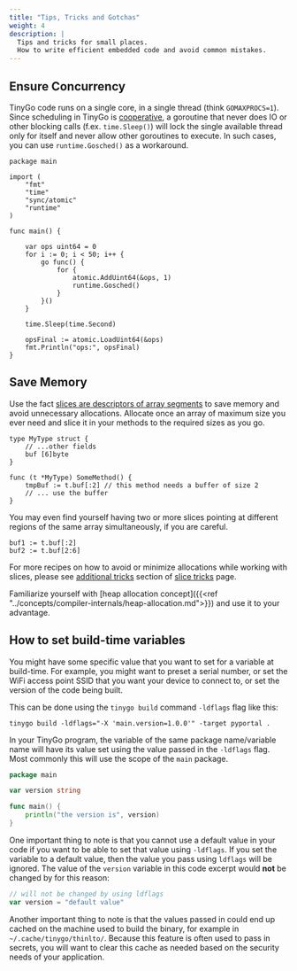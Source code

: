```yaml
---
title: "Tips, Tricks and Gotchas"
weight: 4
description: |
  Tips and tricks for small places.
  How to write efficient embedded code and avoid common mistakes.
---
```


## Ensure Concurrency

TinyGo code runs on a single core, in a single thread (think `GOMAXPROCS=1`).
Since scheduling in TinyGo is [cooperative](https://en.wikipedia.org/wiki/Cooperative_multitasking), a goroutine that never does IO or other blocking calls (f.ex. `time.Sleep()`) will lock the single available thread only for itself and never allow other goroutines to execute. In such cases, you can use `runtime.Gosched()` as a workaround.

```
package main

import (
    "fmt"
    "time"
    "sync/atomic"
    "runtime"
)

func main() {

    var ops uint64 = 0
    for i := 0; i < 50; i++ {
        go func() {
            for {
                atomic.AddUint64(&ops, 1)
                runtime.Gosched()
            }
        }()
    }

    time.Sleep(time.Second)

    opsFinal := atomic.LoadUint64(&ops)
    fmt.Println("ops:", opsFinal)
}
```

## Save Memory

Use the fact [slices are descriptors of array segments](https://go.dev/blog/slices-intro#slice-internals) to save memory and avoid unnecessary allocations.
Allocate once an array of maximum size you ever need and slice it in your methods to the required sizes as you go.

```
type MyType struct {
    // ...other fields
    buf [6]byte
}

func (t *MyType) SomeMethod() {
    tmpBuf := t.buf[:2] // this method needs a buffer of size 2
    // ... use the buffer
}
```

You may even find yourself having two or more slices pointing at different regions of the same array simultaneously, if you are careful.

```
buf1 := t.buf[:2]
buf2 := t.buf[2:6]
```

For more recipes on how to avoid or minimize allocations while working with slices, please see [additional tricks](https://github.com/golang/go/wiki/SliceTricks#additional-tricks) section of [slice tricks](https://github.com/golang/go/wiki/SliceTricks) page.

Familiarize yourself with [heap allocation concept]({{<ref "../concepts/compiler-internals/heap-allocation.md">}}) and use it to your advantage.

## How to set build-time variables

You might have some specific value that you want to set for a variable at build-time. For example, you might want to preset a serial number, or set the WiFi access point SSID that you want your device to connect to, or set the version of the code being built.

This can be done using the `tinygo build` command `-ldflags` flag like this:

`tinygo build -ldflags="-X 'main.version=1.0.0'" -target pyportal .`

In your TinyGo program, the variable of the same package name/variable name will have its value set using the value passed in the `-ldflags` flag. Most commonly this will use the scope of the `main` package.

```go
package main

var version string

func main() {
	println("the version is", version)
}
```

One important thing to note is that you cannot use a default value in your code if you want to be able to set that value using `-ldflags`. If you set the variable to a default value, then the value you pass using `ldflags` will be ignored. The value of the `version` variable in this code excerpt would **not** be changed by for this reason:

```go
// will not be changed by using ldflags
var version = "default value"
```

Another important thing to note is that the values passed in could end up cached on the machine used to build the binary, for example in `~/.cache/tinygo/thinlto/`. Because this feature is often used to pass in secrets, you will want to clear this cache as needed based on the security needs of your application.
